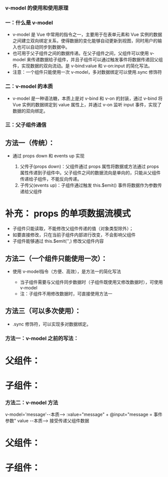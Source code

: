 ### v-model 的使用和使用原理

### 一：什么是 v-model

  - v-model 是 Vue 中常用的指令之一，主要用于在表单元素和 Vue 实例的数据之间建立双向绑定关系，使得数据的变化能够自动更新到视图，同时用户的输入也可以自动同步到数据中。
  - 也可用于父子组件之间的数据传递。在父子组件之间，父组件可以使用 v-model 来传递数据给子组件，并且子组件可以通过触发事件将数据传递回父组件，实现数据的双向流动。是 v-bind:value 和 v-on:input 的简化写法。
  - 注意：一个组件只能使用一次 v-model，多对数据绑定可以使用.sync 修饰符

### 二：v-model 的本质

  - v-model 是一种语法糖，本质上是对 v-bind 和 v-on 的封装，通过 v-bind 将 Vue 实例的数据绑定到 value 属性上，并通过 v-on 监听 input 事件，实现了数据的双向绑定。

### 三：父子组件通信

  ## 方法一（传统）：

  * 通过 props down 和 events up 实现

    1. 父传子(props down)：父组件通过 props 属性将数据或方法通过 props 属性传递到子组件中。父子组件之间的数据流向是单向的，只能从父组件传递给子组件，不能反向传递。
    2. 子传父(events up)：子组件通过触发 this.$emit() 事件将数据作为参数传递给父组件

  # 补充： props 的单项数据流模式

  - 子组件只能读取，不能修改父组件传递的值（对象类型除外）；
  - 如要直接修改，只在当前子组件内部进行改变，不会影响父组件
  - 子组件能够通过 this.$emit('',) 修改父组件内容

  ## 方法二（一个组件只能使用一次）：

  * 使用 v-model指令（方便、高效），是方法一的简化写法

    - 当子组件需要与父组件同步数据时（子组件既使用又修改数据时），可使用 v-model
    - 注：子组件不用修改数据时，可直接使用方法一

  ## 方法三（可以多次使用）：

  * .sync 修饰符，可以实现多对数据绑定。




### 方法一：v-model 之前的写法：

# 父组件：

  <template>
      <child-vue 
      :msg='message'
      @change='message = $event'
      />
  </template>
  <script>
      export default { 
        components: {
         childVue
        },
        data(){
          return {
            message: '父组件内容'
          }
        }
      }
  </script>

# 子组件：
  <template>
    <div> {{msg}}</div>
    <button @click='parentChange'> 修改传递的内容 </button>
  </template>
  <script>
      export default { 
        props: {
          msg:{
            type: String
          }
        },
        methods:{
          parentChange(){
            this.$emit('change','子组件内容')
          }
        }
      }
  </script>

### 方法二：v-model 方法

v-model='message'--本质--> :value="message" + @input="message = 事件参数"
value --本质--> 接受传递父组件数据

# 父组件：

  <template>
      <child-vue 
     v-model='message'
      />
  </template>
  <script>
      export default { 
        components: {
         childVue
        },
        data(){
          return {
            message: '父组件内容'
          }
        }
      }
  </script>
  
# 子组件：
 <template>
    <div> {{value}}</div>
    <button @click='parentChange'> 修改传递的内容 </button>
  </template>
  <script>
      export default { 
        props: {
          value:{
            type: String
          }
        },
        methods:{
          parentChange(){
            this.$emit('input','子组件内容')
          }
        }
      }
     
  </script>
